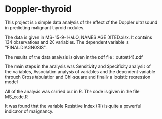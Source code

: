 # Doppler-thyroid

This project is a simple data analysis of the effect of the Doppler ultrasound in predicting malignant thyroid nodules. 

The data is given in MS- 15-9- HALO, NAMES AGE DITED.xlsx.
It contains 134 observations and 20 variables. The dependent variable is "FINAL.DIAGNOSIS".

The results of the data analysis is given in the pdf file : output(4).pdf

The main steps in the analysis was Sensitivity and Specificity analysis of the variables, Association analysis of variables and the dependent variable through Cross tabulation and Chi-square and finally a logistic regression model. 

All of the analysis was carried out in R. The code is given in the file MS_code.R 

It was found that the variable Resistive Index (RI) is quite a powerful indicator of malignancy. 
